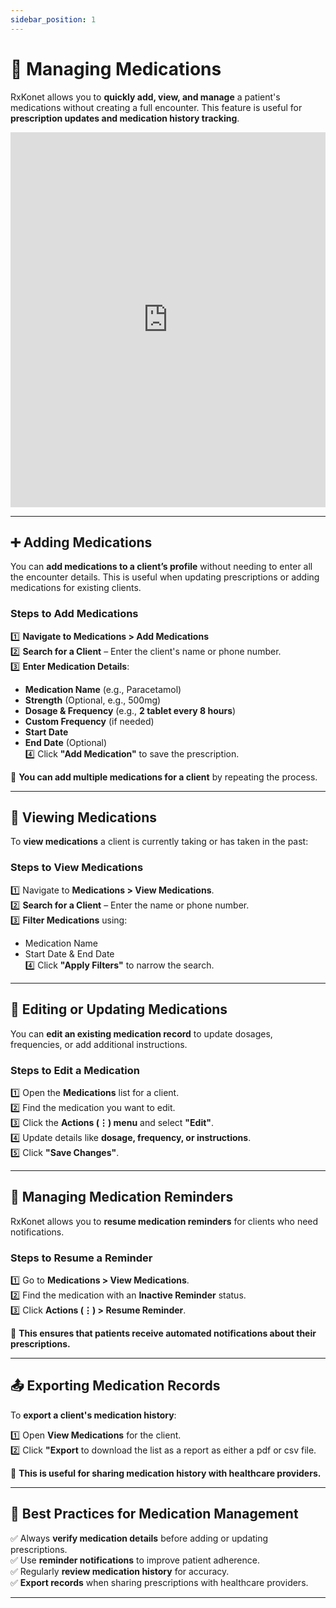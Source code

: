 ```yaml
---
sidebar_position: 1
---
```


# 💊 Managing Medications

RxKonet allows you to **quickly add, view, and manage** a patient's medications without creating a full encounter. This feature is useful for **prescription updates and medication history tracking**.

<iframe src="https://www.loom.com/embed/14a4fdf89ccc4d7ebf179a2ee8985129?sid=8bf814a0-d575-499f-b3b9-531f52c1372f"
width="100%" height="600" frameborder="0" webkitallowfullscreen mozallowfullscreen allowfullscreen 
></iframe>

---

## ➕ Adding Medications

You can **add medications to a client’s profile** without needing to enter all the encounter details. This is useful when updating prescriptions or adding medications for existing clients.

### **Steps to Add Medications**

1️⃣ **Navigate to Medications > Add Medications**  
2️⃣ **Search for a Client** – Enter the client's name or phone number.  
3️⃣ **Enter Medication Details**:

- **Medication Name** (e.g., Paracetamol)
- **Strength** (Optional, e.g., 500mg)
- **Dosage & Frequency** (e.g., **2 tablet every 8 hours**)
- **Custom Frequency** (if needed)
- **Start Date**
- **End Date** (Optional)  
  4️⃣ Click **"Add Medication"** to save the prescription.

📌 **You can add multiple medications for a client** by repeating the process.

---

## 👀 Viewing Medications

To **view medications** a client is currently taking or has taken in the past:

### **Steps to View Medications**

1️⃣ Navigate to **Medications > View Medications**.  
2️⃣ **Search for a Client** – Enter the name or phone number.  
3️⃣ **Filter Medications** using:

- Medication Name
- Start Date & End Date  
  4️⃣ Click **"Apply Filters"** to narrow the search.

---

## 📝 Editing or Updating Medications

You can **edit an existing medication record** to update dosages, frequencies, or add additional instructions.

### **Steps to Edit a Medication**

1️⃣ Open the **Medications** list for a client.  
2️⃣ Find the medication you want to edit.  
3️⃣ Click the **Actions (⋮) menu** and select **"Edit"**.  
4️⃣ Update details like **dosage, frequency, or instructions**.  
5️⃣ Click **"Save Changes"**.

---

## 🔔 Managing Medication Reminders

RxKonet allows you to **resume medication reminders** for clients who need notifications.

### **Steps to Resume a Reminder**

1️⃣ Go to **Medications > View Medications**.  
2️⃣ Find the medication with an **Inactive Reminder** status.  
3️⃣ Click **Actions (⋮) > Resume Reminder**.

📌 **This ensures that patients receive automated notifications about their prescriptions.**

---

## 📤 Exporting Medication Records

To **export a client's medication history**:

1️⃣ Open **View Medications** for the client.  
2️⃣ Click **"Export** to download the list as a report as either a pdf or csv file.

📌 **This is useful for sharing medication history with healthcare providers.**

---

## 📌 Best Practices for Medication Management

✅ Always **verify medication details** before adding or updating prescriptions.  
✅ Use **reminder notifications** to improve patient adherence.  
✅ Regularly **review medication history** for accuracy.  
✅ **Export records** when sharing prescriptions with healthcare providers.

---
